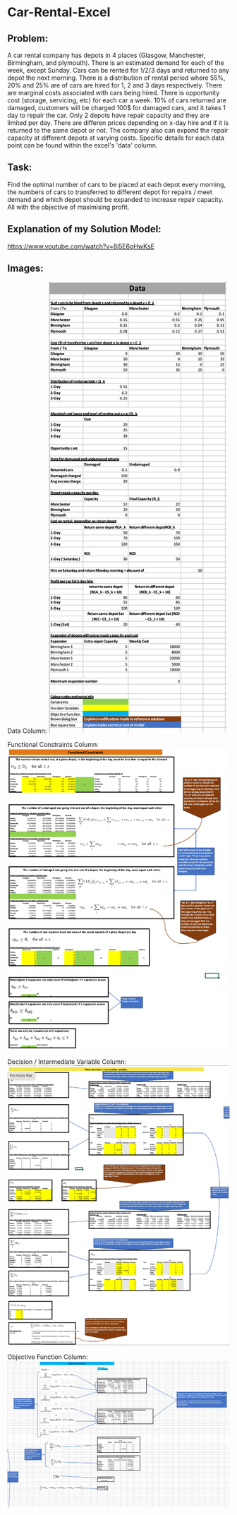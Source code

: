 # Car-Rental-Excel

## Problem: 
A car rental company has depots in 4 places (Glasgow, Manchester, Birmingham, and plymouth). There is an estimated demand for each of the week, except Sunday. Cars can be rented for 1/2/3 days and returned to any depot the next morning. There is a distribution of rental period where 55%, 20% and 25% are of cars are hired for 1, 2 and 3 days respectively. There are marginal costs associated with cars being hired. There is opportunity cost (storage, servicing, etc) for each car a week. 10% of cars returned are damaged, customers will be charged 100$ for damaged cars, and it takes 1 day to repair the car. Only 2 depots have repair capacity and they are limited per day. There are differen prices depending on x-day hire and if it is returned to the same depot or not. The company also can expand the repair capacity at different depots at varying costs. Specific details for each data point can be found within the excel's 'data' column.

## Task: 
Find the optimal number of cars to be placed at each depot every morning, the numbers of cars to transferred to different depot for repairs / meet demand and which depot should be expanded to increase repair capacity. All with the objective of maximising profit. 

## Explanation of my Solution Model: 
https://www.youtube.com/watch?v=8j5E6qHwKsE

## Images:
Data Column:
![Data](/data.png)

Functional Constraints Column:
![Functional Constraints](/functional-constraints.png)

Decision / Intermediate Variable Column:
![Decision Variables](/decision-variables.png)

Objective Function Column:
![Objective Function](/objective-function.png)

